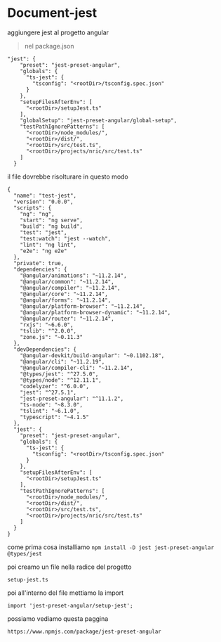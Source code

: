 # Document-jest
aggiungere jest al progetto angular

> nel package.json

```
"jest": {
    "preset": "jest-preset-angular",
    "globals": {
      "ts-jest": {
        "tsconfig": "<rootDir>/tsconfig.spec.json"
      }
    },
    "setupFilesAfterEnv": [
      "<rootDir>/setupJest.ts"
    ],
    "globalSetup": "jest-preset-angular/global-setup",
    "testPathIgnorePatterns": [
      "<rootDir>/node_modules/",
      "<rootDir>/dist/",
      "<rootDir>/src/test.ts",
      "<rootDir>/projects/nric/src/test.ts"
    ]
  }
```

il file dovrebbe risolturare in questo modo

```
{
  "name": "test-jest",
  "version": "0.0.0",
  "scripts": {
    "ng": "ng",
    "start": "ng serve",
    "build": "ng build",
    "test": "jest",
    "test:watch": "jest --watch",
    "lint": "ng lint",
    "e2e": "ng e2e"
  },
  "private": true,
  "dependencies": {
    "@angular/animations": "~11.2.14",
    "@angular/common": "~11.2.14",
    "@angular/compiler": "~11.2.14",
    "@angular/core": "~11.2.14",
    "@angular/forms": "~11.2.14",
    "@angular/platform-browser": "~11.2.14",
    "@angular/platform-browser-dynamic": "~11.2.14",
    "@angular/router": "~11.2.14",
    "rxjs": "~6.6.0",
    "tslib": "^2.0.0",
    "zone.js": "~0.11.3"
  },
  "devDependencies": {
    "@angular-devkit/build-angular": "~0.1102.18",
    "@angular/cli": "~11.2.19",
    "@angular/compiler-cli": "~11.2.14",
    "@types/jest": "^27.5.0",
    "@types/node": "^12.11.1",
    "codelyzer": "^6.0.0",
    "jest": "^27.5.1",
    "jest-preset-angular": "^11.1.2",
    "ts-node": "~8.3.0",
    "tslint": "~6.1.0",
    "typescript": "~4.1.5"
  },
  "jest": {
    "preset": "jest-preset-angular",
    "globals": {
      "ts-jest": {
        "tsconfig": "<rootDir>/tsconfig.spec.json"
      }
    },
    "setupFilesAfterEnv": [
      "<rootDir>/setupJest.ts"
    ],
    "testPathIgnorePatterns": [
      "<rootDir>/node_modules/",
      "<rootDir>/dist/",
      "<rootDir>/src/test.ts",
      "<rootDir>/projects/nric/src/test.ts"
    ]
  }
}
```

come prima cosa installiamo 
``` npm install -D jest jest-preset-angular @types/jest ```

poi creamo un file nella radice del progetto 
```
setup-jest.ts
```

poi all'interno del file mettiamo la import
```
import 'jest-preset-angular/setup-jest';
```
possiamo vediamo questa paggina
```
https://www.npmjs.com/package/jest-preset-angular
```
